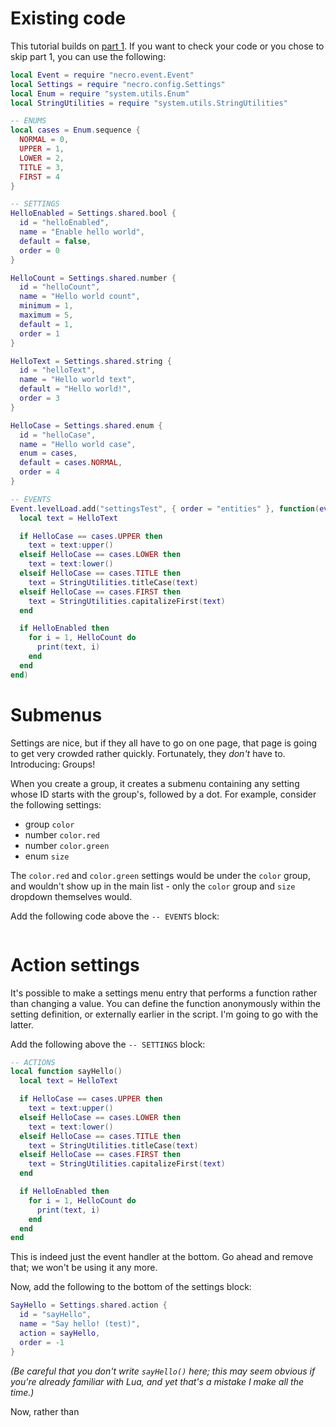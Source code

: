 # Existing code
This tutorial builds on [part 1](GettingStarted-1.md). If you want to check your code or you chose to skip part 1, you can use the following:

```lua
local Event = require "necro.event.Event"
local Settings = require "necro.config.Settings"
local Enum = require "system.utils.Enum"
local StringUtilities = require "system.utils.StringUtilities"

-- ENUMS
local cases = Enum.sequence {
  NORMAL = 0,
  UPPER = 1,
  LOWER = 2,
  TITLE = 3,
  FIRST = 4
}

-- SETTINGS
HelloEnabled = Settings.shared.bool {
  id = "helloEnabled",
  name = "Enable hello world",
  default = false,
  order = 0
}

HelloCount = Settings.shared.number {
  id = "helloCount",
  name = "Hello world count",
  minimum = 1,
  maximum = 5,
  default = 1,
  order = 1
}

HelloText = Settings.shared.string {
  id = "helloText",
  name = "Hello world text",
  default = "Hello world!",
  order = 3
}

HelloCase = Settings.shared.enum {
  id = "helloCase",
  name = "Hello world case",
  enum = cases,
  default = cases.NORMAL,
  order = 4
}

-- EVENTS
Event.levelLoad.add("settingsTest", { order = "entities" }, function(ev)
  local text = HelloText

  if HelloCase == cases.UPPER then
    text = text:upper()
  elseif HelloCase == cases.LOWER then
    text = text:lower()
  elseif HelloCase == cases.TITLE then
    text = StringUtilities.titleCase(text)
  elseif HelloCase == cases.FIRST then
    text = StringUtilities.capitalizeFirst(text)
  end

  if HelloEnabled then
    for i = 1, HelloCount do
      print(text, i)
    end
  end
end)
```

# Submenus
Settings are nice, but if they all have to go on one page, that page is going to get very crowded rather quickly. Fortunately, they *don't* have to. Introducing: Groups!

When you create a group, it creates a submenu containing any setting whose ID starts with the group's, followed by a dot. For example, consider the following settings:

* group `color`
* number `color.red`
* number `color.green`
* enum `size`

The `color.red` and `color.green` settings would be under the `color` group, and wouldn't show up in the main list - only the `color` group and `size` dropdown themselves would.

Add the following code above the `-- EVENTS` block:

```lua

```

# Action settings
It's possible to make a settings menu entry that performs a function rather than changing a value. You can define the function anonymously within the setting definition, or externally earlier in the script. I'm going to go with the latter.

Add the following above the `-- SETTINGS` block:

```lua
-- ACTIONS
local function sayHello()
  local text = HelloText

  if HelloCase == cases.UPPER then
    text = text:upper()
  elseif HelloCase == cases.LOWER then
    text = text:lower()
  elseif HelloCase == cases.TITLE then
    text = StringUtilities.titleCase(text)
  elseif HelloCase == cases.FIRST then
    text = StringUtilities.capitalizeFirst(text)
  end

  if HelloEnabled then
    for i = 1, HelloCount do
      print(text, i)
    end
  end
end
```

This is indeed just the event handler at the bottom. Go ahead and remove that; we won't be using it any more.

Now, add the following to the bottom of the settings block:

```lua
SayHello = Settings.shared.action {
  id = "sayHello",
  name = "Say hello! (test)",
  action = sayHello,
  order = -1
}
```

*(Be careful that you don't write `sayHello()` here; this may seem obvious if you're already familiar with Lua, and yet that's a mistake I make all the time.)*

Now, rather than 